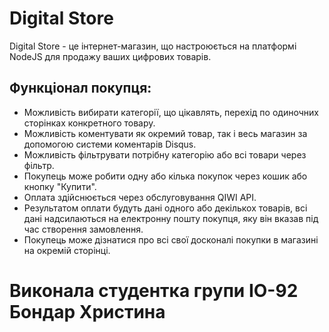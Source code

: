 # Digital Store 
Digital Store - це інтернет-магазин, що настроюється на платформі NodeJS для продажу ваших цифрових товарів.
## Функціонал покупця:

* Можливість вибирати категорії, що цікавлять, перехід по одиночних сторінках конкретного товару.
* Можливість коментувати як окремий товар, так і весь магазин за допомогою системи коментарів Disqus.
* Можливість фільтрувати потрібну категорію або всі товари через фільтр.
* Покупець може робити одну або кілька покупок через кошик або кнопку "Купити".
* Оплата здійснюється через обслуговування QIWI API.
* Результатом оплати будуть дані одного або декількох товарів, всі дані надсилаються на електронну пошту покупця, яку він вказав під час створення замовлення.
* Покупець може дізнатися про всі свої досконалі покупки в магазині на окремій сторінці.

# Виконала студентка групи ІО-92 Бондар Христина
